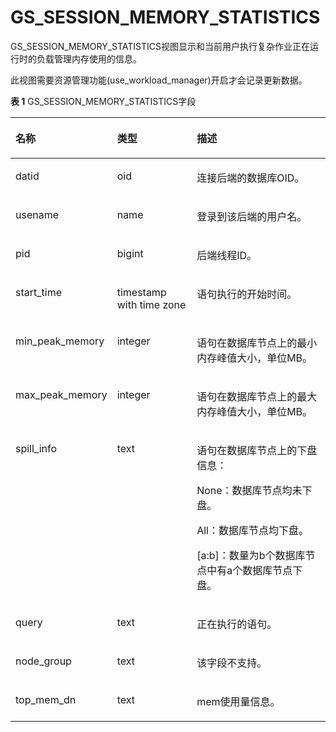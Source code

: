 # GS\_SESSION\_MEMORY\_STATISTICS<a name="ZH-CN_TOPIC_0289900347"></a>

GS\_SESSION\_MEMORY\_STATISTICS视图显示和当前用户执行复杂作业正在运行时的负载管理内存使用的信息。

此视图需要资源管理功能(use_workload_manager)开启才会记录更新数据。

**表 1**  GS\_SESSION\_MEMORY\_STATISTICS字段

<a name="zh-cn_topic_0283136845_zh-cn_topic_0237122388_zh-cn_topic_0059778509_tce1ea54f74504644b7f980853f22794a"></a>
<table><thead align="left"><tr id="zh-cn_topic_0283136845_zh-cn_topic_0237122388_zh-cn_topic_0059778509_r14b9fa4a58204bbab642f0bf46f3f8de"><th class="cellrowborder" valign="top" width="23.75%" id="mcps1.2.4.1.1"><p id="zh-cn_topic_0283136845_zh-cn_topic_0237122388_zh-cn_topic_0059778509_a3fcf91a0349b474682cfc07d8a313fa9"><a name="zh-cn_topic_0283136845_zh-cn_topic_0237122388_zh-cn_topic_0059778509_a3fcf91a0349b474682cfc07d8a313fa9"></a><a name="zh-cn_topic_0283136845_zh-cn_topic_0237122388_zh-cn_topic_0059778509_a3fcf91a0349b474682cfc07d8a313fa9"></a>名称</p>
</th>
<th class="cellrowborder" valign="top" width="26.889999999999997%" id="mcps1.2.4.1.2"><p id="zh-cn_topic_0283136845_zh-cn_topic_0237122388_zh-cn_topic_0059778509_a60661672ed474fd5b40472e38ed8b327"><a name="zh-cn_topic_0283136845_zh-cn_topic_0237122388_zh-cn_topic_0059778509_a60661672ed474fd5b40472e38ed8b327"></a><a name="zh-cn_topic_0283136845_zh-cn_topic_0237122388_zh-cn_topic_0059778509_a60661672ed474fd5b40472e38ed8b327"></a>类型</p>
</th>
<th class="cellrowborder" valign="top" width="49.36%" id="mcps1.2.4.1.3"><p id="zh-cn_topic_0283136845_zh-cn_topic_0237122388_zh-cn_topic_0059778509_ad90d348199094bf0844cb534a0a3396e"><a name="zh-cn_topic_0283136845_zh-cn_topic_0237122388_zh-cn_topic_0059778509_ad90d348199094bf0844cb534a0a3396e"></a><a name="zh-cn_topic_0283136845_zh-cn_topic_0237122388_zh-cn_topic_0059778509_ad90d348199094bf0844cb534a0a3396e"></a>描述</p>
</th>
</tr>
</thead>
<tbody><tr id="zh-cn_topic_0283136845_zh-cn_topic_0237122388_zh-cn_topic_0059778509_r7158c77052434dae83b32f56bee4d6e7"><td class="cellrowborder" valign="top" width="23.75%" headers="mcps1.2.4.1.1 "><p id="zh-cn_topic_0283136845_zh-cn_topic_0237122388_zh-cn_topic_0059778509_a61c2c478cc3a49f799b5b68c28176baf"><a name="zh-cn_topic_0283136845_zh-cn_topic_0237122388_zh-cn_topic_0059778509_a61c2c478cc3a49f799b5b68c28176baf"></a><a name="zh-cn_topic_0283136845_zh-cn_topic_0237122388_zh-cn_topic_0059778509_a61c2c478cc3a49f799b5b68c28176baf"></a>datid</p>
</td>
<td class="cellrowborder" valign="top" width="26.889999999999997%" headers="mcps1.2.4.1.2 "><p id="zh-cn_topic_0283136845_zh-cn_topic_0237122388_zh-cn_topic_0059778509_ae9a7e937a6554d858098f2b969cb41c7"><a name="zh-cn_topic_0283136845_zh-cn_topic_0237122388_zh-cn_topic_0059778509_ae9a7e937a6554d858098f2b969cb41c7"></a><a name="zh-cn_topic_0283136845_zh-cn_topic_0237122388_zh-cn_topic_0059778509_ae9a7e937a6554d858098f2b969cb41c7"></a>oid</p>
</td>
<td class="cellrowborder" valign="top" width="49.36%" headers="mcps1.2.4.1.3 "><p id="zh-cn_topic_0283136845_zh-cn_topic_0237122388_zh-cn_topic_0059778509_a17756112b1744cb5b7cd24d594652cbb"><a name="zh-cn_topic_0283136845_zh-cn_topic_0237122388_zh-cn_topic_0059778509_a17756112b1744cb5b7cd24d594652cbb"></a><a name="zh-cn_topic_0283136845_zh-cn_topic_0237122388_zh-cn_topic_0059778509_a17756112b1744cb5b7cd24d594652cbb"></a>连接后端的数据库OID。</p>
</td>
</tr>
<tr id="zh-cn_topic_0283136845_zh-cn_topic_0237122388_zh-cn_topic_0059778509_r5546c6cba2754c4080d9d5877dd6b113"><td class="cellrowborder" valign="top" width="23.75%" headers="mcps1.2.4.1.1 "><p id="zh-cn_topic_0283136845_zh-cn_topic_0237122388_zh-cn_topic_0059778509_a895d8adfdab94401b41aecbdf073a4ba"><a name="zh-cn_topic_0283136845_zh-cn_topic_0237122388_zh-cn_topic_0059778509_a895d8adfdab94401b41aecbdf073a4ba"></a><a name="zh-cn_topic_0283136845_zh-cn_topic_0237122388_zh-cn_topic_0059778509_a895d8adfdab94401b41aecbdf073a4ba"></a>usename</p>
</td>
<td class="cellrowborder" valign="top" width="26.889999999999997%" headers="mcps1.2.4.1.2 "><p id="zh-cn_topic_0283136845_zh-cn_topic_0237122388_zh-cn_topic_0059778509_a493e76ffbeba4e8088f3ecfdb18a11f2"><a name="zh-cn_topic_0283136845_zh-cn_topic_0237122388_zh-cn_topic_0059778509_a493e76ffbeba4e8088f3ecfdb18a11f2"></a><a name="zh-cn_topic_0283136845_zh-cn_topic_0237122388_zh-cn_topic_0059778509_a493e76ffbeba4e8088f3ecfdb18a11f2"></a>name</p>
</td>
<td class="cellrowborder" valign="top" width="49.36%" headers="mcps1.2.4.1.3 "><p id="zh-cn_topic_0283136845_zh-cn_topic_0237122388_zh-cn_topic_0059778509_af25195a9f1bf4052ab0b7ffd846938f2"><a name="zh-cn_topic_0283136845_zh-cn_topic_0237122388_zh-cn_topic_0059778509_af25195a9f1bf4052ab0b7ffd846938f2"></a><a name="zh-cn_topic_0283136845_zh-cn_topic_0237122388_zh-cn_topic_0059778509_af25195a9f1bf4052ab0b7ffd846938f2"></a>登录到该后端的用户名。</p>
</td>
</tr>
<tr id="zh-cn_topic_0283136845_zh-cn_topic_0237122388_zh-cn_topic_0059778509_r86ba9ba4bd5b4bb595c5ea15b99e24ff"><td class="cellrowborder" valign="top" width="23.75%" headers="mcps1.2.4.1.1 "><p id="zh-cn_topic_0283136845_zh-cn_topic_0237122388_zh-cn_topic_0059778509_ac59cc014238a4799b204cca486c421de"><a name="zh-cn_topic_0283136845_zh-cn_topic_0237122388_zh-cn_topic_0059778509_ac59cc014238a4799b204cca486c421de"></a><a name="zh-cn_topic_0283136845_zh-cn_topic_0237122388_zh-cn_topic_0059778509_ac59cc014238a4799b204cca486c421de"></a>pid</p>
</td>
<td class="cellrowborder" valign="top" width="26.889999999999997%" headers="mcps1.2.4.1.2 "><p id="zh-cn_topic_0283136845_zh-cn_topic_0237122388_zh-cn_topic_0059778509_a4f95f46565034c008164059d39b18395"><a name="zh-cn_topic_0283136845_zh-cn_topic_0237122388_zh-cn_topic_0059778509_a4f95f46565034c008164059d39b18395"></a><a name="zh-cn_topic_0283136845_zh-cn_topic_0237122388_zh-cn_topic_0059778509_a4f95f46565034c008164059d39b18395"></a>bigint</p>
</td>
<td class="cellrowborder" valign="top" width="49.36%" headers="mcps1.2.4.1.3 "><p id="zh-cn_topic_0283136845_zh-cn_topic_0237122388_zh-cn_topic_0059778509_a709556b91beb493783674a9585377b8d"><a name="zh-cn_topic_0283136845_zh-cn_topic_0237122388_zh-cn_topic_0059778509_a709556b91beb493783674a9585377b8d"></a><a name="zh-cn_topic_0283136845_zh-cn_topic_0237122388_zh-cn_topic_0059778509_a709556b91beb493783674a9585377b8d"></a>后端线程ID。</p>
</td>
</tr>
<tr id="zh-cn_topic_0283136845_zh-cn_topic_0237122388_zh-cn_topic_0059778509_re6c14be36872468b8f01e3f260e9f0bc"><td class="cellrowborder" valign="top" width="23.75%" headers="mcps1.2.4.1.1 "><p id="zh-cn_topic_0283136845_zh-cn_topic_0237122388_zh-cn_topic_0059778509_a057b7566759b43cd88634e295ba3bb27"><a name="zh-cn_topic_0283136845_zh-cn_topic_0237122388_zh-cn_topic_0059778509_a057b7566759b43cd88634e295ba3bb27"></a><a name="zh-cn_topic_0283136845_zh-cn_topic_0237122388_zh-cn_topic_0059778509_a057b7566759b43cd88634e295ba3bb27"></a>start_time</p>
</td>
<td class="cellrowborder" valign="top" width="26.889999999999997%" headers="mcps1.2.4.1.2 "><p id="zh-cn_topic_0283136845_zh-cn_topic_0237122388_zh-cn_topic_0059778509_aa5bc4c52045242d18e3bee93ba6d7fdd"><a name="zh-cn_topic_0283136845_zh-cn_topic_0237122388_zh-cn_topic_0059778509_aa5bc4c52045242d18e3bee93ba6d7fdd"></a><a name="zh-cn_topic_0283136845_zh-cn_topic_0237122388_zh-cn_topic_0059778509_aa5bc4c52045242d18e3bee93ba6d7fdd"></a>timestamp with time zone</p>
</td>
<td class="cellrowborder" valign="top" width="49.36%" headers="mcps1.2.4.1.3 "><p id="zh-cn_topic_0283136845_zh-cn_topic_0237122388_zh-cn_topic_0059778509_a39d3f079fe4343448547033bb4a1b671"><a name="zh-cn_topic_0283136845_zh-cn_topic_0237122388_zh-cn_topic_0059778509_a39d3f079fe4343448547033bb4a1b671"></a><a name="zh-cn_topic_0283136845_zh-cn_topic_0237122388_zh-cn_topic_0059778509_a39d3f079fe4343448547033bb4a1b671"></a>语句执行的开始时间。</p>
</td>
</tr>
<tr id="zh-cn_topic_0283136845_zh-cn_topic_0237122388_zh-cn_topic_0059778509_r99466f64fb374203aa552172de792487"><td class="cellrowborder" valign="top" width="23.75%" headers="mcps1.2.4.1.1 "><p id="zh-cn_topic_0283136845_zh-cn_topic_0237122388_zh-cn_topic_0059778509_a6cc65231d18b4ca899985835e5b5b08e"><a name="zh-cn_topic_0283136845_zh-cn_topic_0237122388_zh-cn_topic_0059778509_a6cc65231d18b4ca899985835e5b5b08e"></a><a name="zh-cn_topic_0283136845_zh-cn_topic_0237122388_zh-cn_topic_0059778509_a6cc65231d18b4ca899985835e5b5b08e"></a>min_peak_memory</p>
</td>
<td class="cellrowborder" valign="top" width="26.889999999999997%" headers="mcps1.2.4.1.2 "><p id="zh-cn_topic_0283136845_zh-cn_topic_0237122388_zh-cn_topic_0059778509_a192275ba936e40d988e45d9c5f88a72b"><a name="zh-cn_topic_0283136845_zh-cn_topic_0237122388_zh-cn_topic_0059778509_a192275ba936e40d988e45d9c5f88a72b"></a><a name="zh-cn_topic_0283136845_zh-cn_topic_0237122388_zh-cn_topic_0059778509_a192275ba936e40d988e45d9c5f88a72b"></a>integer</p>
</td>
<td class="cellrowborder" valign="top" width="49.36%" headers="mcps1.2.4.1.3 "><p id="zh-cn_topic_0283136845_zh-cn_topic_0237122388_zh-cn_topic_0059778509_a5414192b19be4cefbcfd461e902d4436"><a name="zh-cn_topic_0283136845_zh-cn_topic_0237122388_zh-cn_topic_0059778509_a5414192b19be4cefbcfd461e902d4436"></a><a name="zh-cn_topic_0283136845_zh-cn_topic_0237122388_zh-cn_topic_0059778509_a5414192b19be4cefbcfd461e902d4436"></a>语句在数据库节点上的最小内存峰值大小，单位MB。</p>
</td>
</tr>
<tr id="zh-cn_topic_0283136845_zh-cn_topic_0237122388_zh-cn_topic_0059778509_re055c85bc03840d4b060bbf387917f9b"><td class="cellrowborder" valign="top" width="23.75%" headers="mcps1.2.4.1.1 "><p id="zh-cn_topic_0283136845_zh-cn_topic_0237122388_zh-cn_topic_0059778509_a59c3cd806b5c499f8687c6ef3d0b9cef"><a name="zh-cn_topic_0283136845_zh-cn_topic_0237122388_zh-cn_topic_0059778509_a59c3cd806b5c499f8687c6ef3d0b9cef"></a><a name="zh-cn_topic_0283136845_zh-cn_topic_0237122388_zh-cn_topic_0059778509_a59c3cd806b5c499f8687c6ef3d0b9cef"></a>max_peak_memory</p>
</td>
<td class="cellrowborder" valign="top" width="26.889999999999997%" headers="mcps1.2.4.1.2 "><p id="zh-cn_topic_0283136845_zh-cn_topic_0237122388_zh-cn_topic_0059778509_a84bb9a95e91e4571a33e06bd0ffd3fd8"><a name="zh-cn_topic_0283136845_zh-cn_topic_0237122388_zh-cn_topic_0059778509_a84bb9a95e91e4571a33e06bd0ffd3fd8"></a><a name="zh-cn_topic_0283136845_zh-cn_topic_0237122388_zh-cn_topic_0059778509_a84bb9a95e91e4571a33e06bd0ffd3fd8"></a>integer</p>
</td>
<td class="cellrowborder" valign="top" width="49.36%" headers="mcps1.2.4.1.3 "><p id="zh-cn_topic_0283136845_zh-cn_topic_0237122388_zh-cn_topic_0059778509_a629c6cd6f2f74cbfaf5ba0eb93a87cf9"><a name="zh-cn_topic_0283136845_zh-cn_topic_0237122388_zh-cn_topic_0059778509_a629c6cd6f2f74cbfaf5ba0eb93a87cf9"></a><a name="zh-cn_topic_0283136845_zh-cn_topic_0237122388_zh-cn_topic_0059778509_a629c6cd6f2f74cbfaf5ba0eb93a87cf9"></a>语句在数据库节点上的最大内存峰值大小，单位MB。</p>
</td>
</tr>
<tr id="zh-cn_topic_0283136845_zh-cn_topic_0237122388_zh-cn_topic_0059778509_r9e7963aa6ddd4e76b55f4b0c86a9eced"><td class="cellrowborder" valign="top" width="23.75%" headers="mcps1.2.4.1.1 "><p id="zh-cn_topic_0283136845_zh-cn_topic_0237122388_zh-cn_topic_0059778509_a4e699fac705342f494d33f7f37efde07"><a name="zh-cn_topic_0283136845_zh-cn_topic_0237122388_zh-cn_topic_0059778509_a4e699fac705342f494d33f7f37efde07"></a><a name="zh-cn_topic_0283136845_zh-cn_topic_0237122388_zh-cn_topic_0059778509_a4e699fac705342f494d33f7f37efde07"></a>spill_info</p>
</td>
<td class="cellrowborder" valign="top" width="26.889999999999997%" headers="mcps1.2.4.1.2 "><p id="zh-cn_topic_0283136845_zh-cn_topic_0237122388_zh-cn_topic_0059778509_aae3018b41e064e4ba9e7ac6ca05d3b43"><a name="zh-cn_topic_0283136845_zh-cn_topic_0237122388_zh-cn_topic_0059778509_aae3018b41e064e4ba9e7ac6ca05d3b43"></a><a name="zh-cn_topic_0283136845_zh-cn_topic_0237122388_zh-cn_topic_0059778509_aae3018b41e064e4ba9e7ac6ca05d3b43"></a>text</p>
</td>
<td class="cellrowborder" valign="top" width="49.36%" headers="mcps1.2.4.1.3 "><p id="zh-cn_topic_0283136845_zh-cn_topic_0237122388_zh-cn_topic_0059778509_aa9b7a1e8f84048e0aab9363ce5863040"><a name="zh-cn_topic_0283136845_zh-cn_topic_0237122388_zh-cn_topic_0059778509_aa9b7a1e8f84048e0aab9363ce5863040"></a><a name="zh-cn_topic_0283136845_zh-cn_topic_0237122388_zh-cn_topic_0059778509_aa9b7a1e8f84048e0aab9363ce5863040"></a>语句在数据库节点上的下盘信息：</p>
<p id="zh-cn_topic_0283136845_zh-cn_topic_0237122388_zh-cn_topic_0059778509_aaa7f674bc13448fb9da810ee8300db11"><a name="zh-cn_topic_0283136845_zh-cn_topic_0237122388_zh-cn_topic_0059778509_aaa7f674bc13448fb9da810ee8300db11"></a><a name="zh-cn_topic_0283136845_zh-cn_topic_0237122388_zh-cn_topic_0059778509_aaa7f674bc13448fb9da810ee8300db11"></a>None：数据库节点均未下盘。</p>
<p id="zh-cn_topic_0283136845_zh-cn_topic_0237122388_zh-cn_topic_0059778509_a7d9a13fd3f944ed89a9939dcefb4e14b"><a name="zh-cn_topic_0283136845_zh-cn_topic_0237122388_zh-cn_topic_0059778509_a7d9a13fd3f944ed89a9939dcefb4e14b"></a><a name="zh-cn_topic_0283136845_zh-cn_topic_0237122388_zh-cn_topic_0059778509_a7d9a13fd3f944ed89a9939dcefb4e14b"></a>All：数据库节点均下盘。</p>
<p id="zh-cn_topic_0283136845_zh-cn_topic_0237122388_zh-cn_topic_0059778509_adea3be4e9a0d4448b204076da19b8d05"><a name="zh-cn_topic_0283136845_zh-cn_topic_0237122388_zh-cn_topic_0059778509_adea3be4e9a0d4448b204076da19b8d05"></a><a name="zh-cn_topic_0283136845_zh-cn_topic_0237122388_zh-cn_topic_0059778509_adea3be4e9a0d4448b204076da19b8d05"></a>[a:b]：数量为b个数据库节点中有a个数据库节点下盘。</p>
</td>
</tr>
<tr id="zh-cn_topic_0283136845_zh-cn_topic_0237122388_zh-cn_topic_0059778509_r20a852653bf04c838d4916f7e2ea5e8d"><td class="cellrowborder" valign="top" width="23.75%" headers="mcps1.2.4.1.1 "><p id="zh-cn_topic_0283136845_zh-cn_topic_0237122388_zh-cn_topic_0059778509_abc4cb8f0eb84413db0788a258c9b4460"><a name="zh-cn_topic_0283136845_zh-cn_topic_0237122388_zh-cn_topic_0059778509_abc4cb8f0eb84413db0788a258c9b4460"></a><a name="zh-cn_topic_0283136845_zh-cn_topic_0237122388_zh-cn_topic_0059778509_abc4cb8f0eb84413db0788a258c9b4460"></a>query</p>
</td>
<td class="cellrowborder" valign="top" width="26.889999999999997%" headers="mcps1.2.4.1.2 "><p id="zh-cn_topic_0283136845_zh-cn_topic_0237122388_zh-cn_topic_0059778509_a2f3e2b88c74441459690cb44ea0a2bce"><a name="zh-cn_topic_0283136845_zh-cn_topic_0237122388_zh-cn_topic_0059778509_a2f3e2b88c74441459690cb44ea0a2bce"></a><a name="zh-cn_topic_0283136845_zh-cn_topic_0237122388_zh-cn_topic_0059778509_a2f3e2b88c74441459690cb44ea0a2bce"></a>text</p>
</td>
<td class="cellrowborder" valign="top" width="49.36%" headers="mcps1.2.4.1.3 "><p id="zh-cn_topic_0283136845_zh-cn_topic_0237122388_zh-cn_topic_0059778509_a2acd1ec4776046228cf63bba17211a36"><a name="zh-cn_topic_0283136845_zh-cn_topic_0237122388_zh-cn_topic_0059778509_a2acd1ec4776046228cf63bba17211a36"></a><a name="zh-cn_topic_0283136845_zh-cn_topic_0237122388_zh-cn_topic_0059778509_a2acd1ec4776046228cf63bba17211a36"></a>正在执行的语句。</p>
</td>
</tr>
<tr id="zh-cn_topic_0283136845_zh-cn_topic_0237122388_row154664212341"><td class="cellrowborder" valign="top" width="23.75%" headers="mcps1.2.4.1.1 "><p id="zh-cn_topic_0283136845_zh-cn_topic_0237122388_p646772133417"><a name="zh-cn_topic_0283136845_zh-cn_topic_0237122388_p646772133417"></a><a name="zh-cn_topic_0283136845_zh-cn_topic_0237122388_p646772133417"></a>node_group</p>
</td>
<td class="cellrowborder" valign="top" width="26.889999999999997%" headers="mcps1.2.4.1.2 "><p id="zh-cn_topic_0283136845_zh-cn_topic_0237122388_p44671211349"><a name="zh-cn_topic_0283136845_zh-cn_topic_0237122388_p44671211349"></a><a name="zh-cn_topic_0283136845_zh-cn_topic_0237122388_p44671211349"></a>text</p>
</td>
<td class="cellrowborder" valign="top" width="49.36%" headers="mcps1.2.4.1.3 "><p id="zh-cn_topic_0283136845_zh-cn_topic_0237122388_p8467629348"><a name="zh-cn_topic_0283136845_zh-cn_topic_0237122388_p8467629348"></a><a name="zh-cn_topic_0283136845_zh-cn_topic_0237122388_p8467629348"></a>该字段不支持。</p>
</td>
</tr>
<tr id="zh-cn_topic_0283136845_zh-cn_topic_0237122388_row1256413231231"><td class="cellrowborder" valign="top" width="23.75%" headers="mcps1.2.4.1.1 "><p id="zh-cn_topic_0283136845_zh-cn_topic_0237122388_p628521318590"><a name="zh-cn_topic_0283136845_zh-cn_topic_0237122388_p628521318590"></a><a name="zh-cn_topic_0283136845_zh-cn_topic_0237122388_p628521318590"></a>top_mem_dn</p>
</td>
<td class="cellrowborder" valign="top" width="26.889999999999997%" headers="mcps1.2.4.1.2 "><p id="zh-cn_topic_0283136845_zh-cn_topic_0237122388_p182861313165916"><a name="zh-cn_topic_0283136845_zh-cn_topic_0237122388_p182861313165916"></a><a name="zh-cn_topic_0283136845_zh-cn_topic_0237122388_p182861313165916"></a>text</p>
</td>
<td class="cellrowborder" valign="top" width="49.36%" headers="mcps1.2.4.1.3 "><p id="zh-cn_topic_0283136845_zh-cn_topic_0237122388_p10286101313597"><a name="zh-cn_topic_0283136845_zh-cn_topic_0237122388_p10286101313597"></a><a name="zh-cn_topic_0283136845_zh-cn_topic_0237122388_p10286101313597"></a>mem使用量信息。</p>
</td>
</tr>
</tbody>
</table>

